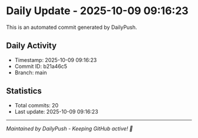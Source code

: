 # Daily Update - 2025-10-09 09:16:23

This is an automated commit generated by DailyPush.

## Daily Activity
- Timestamp: 2025-10-09 09:16:23
- Commit ID: b21a46c5
- Branch: main

## Statistics
- Total commits: 20
- Last update: 2025-10-09 09:16:23

---
*Maintained by DailyPush - Keeping GitHub active! 🚀*
